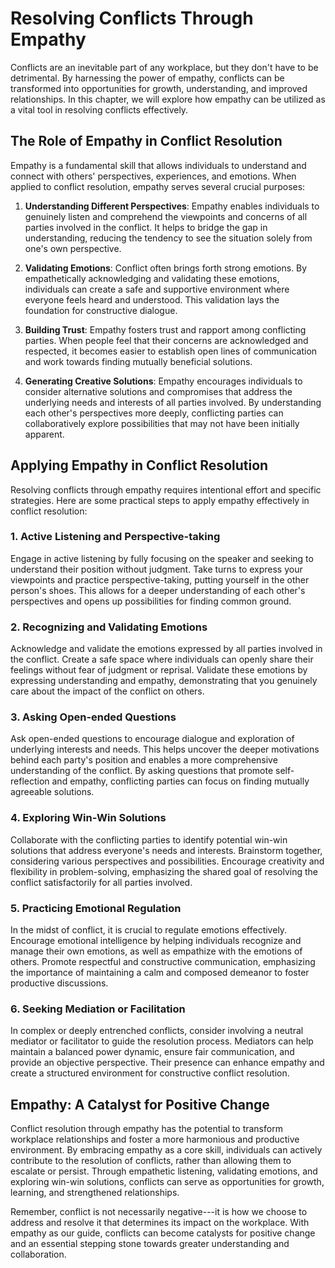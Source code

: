 Resolving Conflicts Through Empathy
============================================

Conflicts are an inevitable part of any workplace, but they don't have to be detrimental. By harnessing the power of empathy, conflicts can be transformed into opportunities for growth, understanding, and improved relationships. In this chapter, we will explore how empathy can be utilized as a vital tool in resolving conflicts effectively.

The Role of Empathy in Conflict Resolution
------------------------------------------

Empathy is a fundamental skill that allows individuals to understand and connect with others' perspectives, experiences, and emotions. When applied to conflict resolution, empathy serves several crucial purposes:

1. **Understanding Different Perspectives**: Empathy enables individuals to genuinely listen and comprehend the viewpoints and concerns of all parties involved in the conflict. It helps to bridge the gap in understanding, reducing the tendency to see the situation solely from one's own perspective.

2. **Validating Emotions**: Conflict often brings forth strong emotions. By empathetically acknowledging and validating these emotions, individuals can create a safe and supportive environment where everyone feels heard and understood. This validation lays the foundation for constructive dialogue.

3. **Building Trust**: Empathy fosters trust and rapport among conflicting parties. When people feel that their concerns are acknowledged and respected, it becomes easier to establish open lines of communication and work towards finding mutually beneficial solutions.

4. **Generating Creative Solutions**: Empathy encourages individuals to consider alternative solutions and compromises that address the underlying needs and interests of all parties involved. By understanding each other's perspectives more deeply, conflicting parties can collaboratively explore possibilities that may not have been initially apparent.

Applying Empathy in Conflict Resolution
---------------------------------------

Resolving conflicts through empathy requires intentional effort and specific strategies. Here are some practical steps to apply empathy effectively in conflict resolution:

### 1. Active Listening and Perspective-taking

Engage in active listening by fully focusing on the speaker and seeking to understand their position without judgment. Take turns to express your viewpoints and practice perspective-taking, putting yourself in the other person's shoes. This allows for a deeper understanding of each other's perspectives and opens up possibilities for finding common ground.

### 2. Recognizing and Validating Emotions

Acknowledge and validate the emotions expressed by all parties involved in the conflict. Create a safe space where individuals can openly share their feelings without fear of judgment or reprisal. Validate these emotions by expressing understanding and empathy, demonstrating that you genuinely care about the impact of the conflict on others.

### 3. Asking Open-ended Questions

Ask open-ended questions to encourage dialogue and exploration of underlying interests and needs. This helps uncover the deeper motivations behind each party's position and enables a more comprehensive understanding of the conflict. By asking questions that promote self-reflection and empathy, conflicting parties can focus on finding mutually agreeable solutions.

### 4. Exploring Win-Win Solutions

Collaborate with the conflicting parties to identify potential win-win solutions that address everyone's needs and interests. Brainstorm together, considering various perspectives and possibilities. Encourage creativity and flexibility in problem-solving, emphasizing the shared goal of resolving the conflict satisfactorily for all parties involved.

### 5. Practicing Emotional Regulation

In the midst of conflict, it is crucial to regulate emotions effectively. Encourage emotional intelligence by helping individuals recognize and manage their own emotions, as well as empathize with the emotions of others. Promote respectful and constructive communication, emphasizing the importance of maintaining a calm and composed demeanor to foster productive discussions.

### 6. Seeking Mediation or Facilitation

In complex or deeply entrenched conflicts, consider involving a neutral mediator or facilitator to guide the resolution process. Mediators can help maintain a balanced power dynamic, ensure fair communication, and provide an objective perspective. Their presence can enhance empathy and create a structured environment for constructive conflict resolution.

Empathy: A Catalyst for Positive Change
---------------------------------------

Conflict resolution through empathy has the potential to transform workplace relationships and foster a more harmonious and productive environment. By embracing empathy as a core skill, individuals can actively contribute to the resolution of conflicts, rather than allowing them to escalate or persist. Through empathetic listening, validating emotions, and exploring win-win solutions, conflicts can serve as opportunities for growth, learning, and strengthened relationships.

Remember, conflict is not necessarily negative---it is how we choose to address and resolve it that determines its impact on the workplace. With empathy as our guide, conflicts can become catalysts for positive change and an essential stepping stone towards greater understanding and collaboration.
